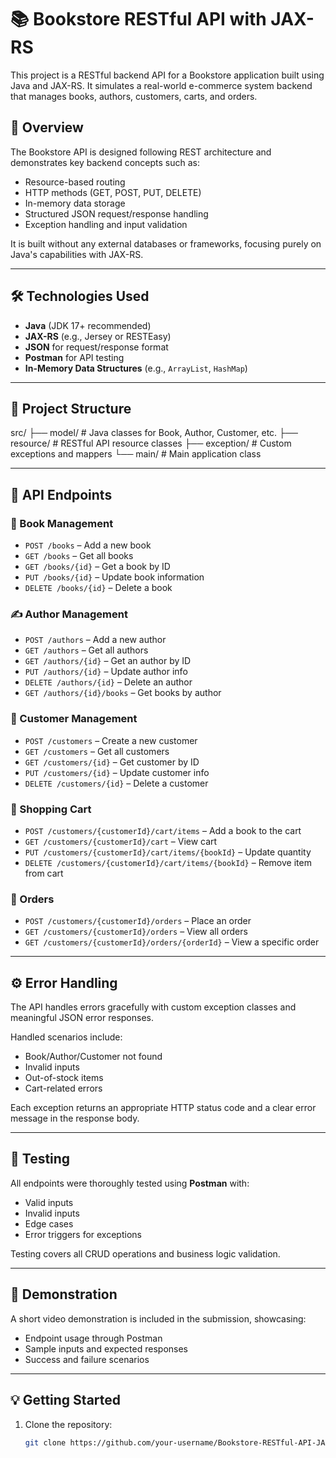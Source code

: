 # 📚 Bookstore RESTful API with JAX-RS

This project is a RESTful backend API for a Bookstore application built using Java and JAX-RS. It simulates a real-world e-commerce system backend that manages books, authors, customers, carts, and orders.

## 📌 Overview

The Bookstore API is designed following REST architecture and demonstrates key backend concepts such as:
- Resource-based routing
- HTTP methods (GET, POST, PUT, DELETE)
- In-memory data storage
- Structured JSON request/response handling
- Exception handling and input validation

It is built without any external databases or frameworks, focusing purely on Java's capabilities with JAX-RS.

---

## 🛠️ Technologies Used

- **Java** (JDK 17+ recommended)
- **JAX-RS** (e.g., Jersey or RESTEasy)
- **JSON** for request/response format
- **Postman** for API testing
- **In-Memory Data Structures** (e.g., `ArrayList`, `HashMap`)

---

## 📁 Project Structure

src/
├── model/ # Java classes for Book, Author, Customer, etc.
├── resource/ # RESTful API resource classes
├── exception/ # Custom exceptions and mappers
└── main/ # Main application class


---

## 🔑 API Endpoints

### 📘 Book Management
- `POST /books` – Add a new book
- `GET /books` – Get all books
- `GET /books/{id}` – Get a book by ID
- `PUT /books/{id}` – Update book information
- `DELETE /books/{id}` – Delete a book

### ✍️ Author Management
- `POST /authors` – Add a new author
- `GET /authors` – Get all authors
- `GET /authors/{id}` – Get an author by ID
- `PUT /authors/{id}` – Update author info
- `DELETE /authors/{id}` – Delete an author
- `GET /authors/{id}/books` – Get books by author

### 👤 Customer Management
- `POST /customers` – Create a new customer
- `GET /customers` – Get all customers
- `GET /customers/{id}` – Get customer by ID
- `PUT /customers/{id}` – Update customer info
- `DELETE /customers/{id}` – Delete a customer

### 🛒 Shopping Cart
- `POST /customers/{customerId}/cart/items` – Add a book to the cart
- `GET /customers/{customerId}/cart` – View cart
- `PUT /customers/{customerId}/cart/items/{bookId}` – Update quantity
- `DELETE /customers/{customerId}/cart/items/{bookId}` – Remove item from cart

### 🧾 Orders
- `POST /customers/{customerId}/orders` – Place an order
- `GET /customers/{customerId}/orders` – View all orders
- `GET /customers/{customerId}/orders/{orderId}` – View a specific order

---

## ⚙️ Error Handling

The API handles errors gracefully with custom exception classes and meaningful JSON error responses.

Handled scenarios include:
- Book/Author/Customer not found
- Invalid inputs
- Out-of-stock items
- Cart-related errors

Each exception returns an appropriate HTTP status code and a clear error message in the response body.

---

## 🧪 Testing

All endpoints were thoroughly tested using **Postman** with:
- Valid inputs
- Invalid inputs
- Edge cases
- Error triggers for exceptions

Testing covers all CRUD operations and business logic validation.

---

## 🎥 Demonstration

A short video demonstration is included in the submission, showcasing:
- Endpoint usage through Postman
- Sample inputs and expected responses
- Success and failure scenarios

---

## 💡 Getting Started

1. Clone the repository:
   ```bash
   git clone https://github.com/your-username/Bookstore-RESTful-API-JAXRS.git

